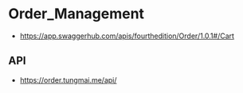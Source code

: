 # Order_Management
- https://app.swaggerhub.com/apis/fourthedition/Order/1.0.1#/Cart
## API
- https://order.tungmai.me/api/
